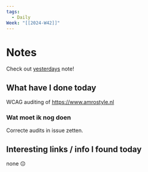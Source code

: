 ```yaml
---
tags:
  - Daily
Week: "[[2024-W42]]"
---
```


# Notes

Check out [yesterdays](2024-10-13) note!

## What have I done today

WCAG auditing of https://www.amrostyle.nl

### Wat moet ik nog doen

Correcte audits in issue zetten.

## Interesting links / info I found today

none 😔
